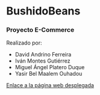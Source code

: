 # BushidoBeans
<h3>Proyecto E-Commerce</h3>

<p>Realizado por: 
  <ul>
    <li>David Andrino Ferreira</li>
    <li>Iván Montes Gutiérrez</li>
    <li>Miguel Ángel Platero Duque</li>
    <li>Yasir Bel Maalem Ouhadou</li>
  </ul>
</p>

<a href="https://bushido-beans.vercel.app">Enlace a la página web desplegada</link>
